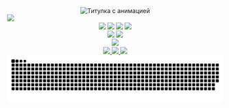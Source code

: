 <!-- Анимированный заголовок с градиентом -->
<div align="center">
  <img src="https://readme-typing-svg.demolab.com?font=Fira+Code&weight=600&size=26&duration=3000&pause=1000&color=58A6FF&center=true&vCenter=true&width=435&lines=Привет+👋,+Я+[FORBIX];Full+Stack+Developer;Open+Source+Энтузиаст;Люблю+творить+магию+с+кодом" alt="Титулка с анимацией" />
</div>

<!-- Разделитель -->
<img src="https://user-images.githubusercontent.com/73097560/115834477-dbab4500-a447-11eb-908a-139a6edaec5c.gif">

<!-- Бейджи с технологиями -->
<div align="center">
  <img src="https://img.shields.io/badge/React-20232A?style=for-the-badge&logo=react&logoColor=61DAFB" />
  <img src="https://img.shields.io/badge/TypeScript-007ACC?style=for-the-badge&logo=typescript&logoColor=white" />
  <img src="https://img.shields.io/badge/Node.js-43853D?style=for-the-badge&logo=node.js&logoColor=white" />
  <img src="https://img.shields.io/badge/Python-3776AB?style=for-the-badge&logo=python&logoColor=white" />
</div>

<!-- Статистика профиля -->
<div align="center">
  <img height="165" src="https://github-readme-stats.vercel.app/api?username=FORBIX7&show_icons=true&theme=radical" />
  <img height="165" src="https://github-readme-stats.vercel.app/api/top-langs/?username=FORBIX7&layout=compact&theme=radical" />
</div>

<!-- Кастомная SVG полоска -->
<div align="center">
  <img src="https://raw.githubusercontent.com/trinib/trinib/main/.images/marquee.svg" />
</div>

<!-- Контакты и соцсети -->
<div align="center">
  <a href="https://t.me/ваш_ник">
    <img src="https://img.shields.io/badge/Telegram-2CA5E0?style=for-the-badge&logo=telegram&logoColor=white" />
  </a>
  <a href="mailto:ваш@email.com">
    <img src="https://img.shields.io/badge/Gmail-D14836?style=for-the-badge&logo=gmail&logoColor=white" />
  </a>
  <a href="https://linkedin.com/in/ваш_профиль">
    <img src="https://img.shields.io/badge/LinkedIn-0077B5?style=for-the-badge&logo=linkedin&logoColor=white" />
  </a>
</div>

<!-- Змейка с активностью -->
<div align="center">
  <img src="https://raw.githubusercontent.com/platane/platane/output/github-contribution-grid-snake-dark.svg" />
</div>
